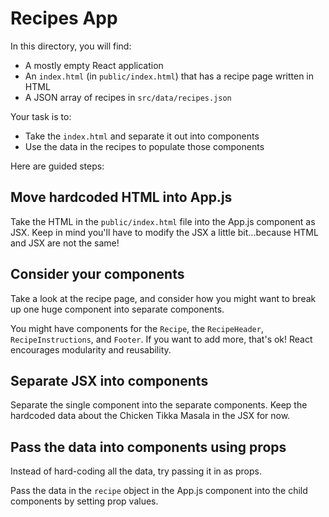 # Recipes App

In this directory, you will find:

- A mostly empty React application
- An `index.html` (in `public/index.html`) that has a recipe page written in HTML
- A JSON array of recipes in `src/data/recipes.json`

Your task is to:

- Take the `index.html` and separate it out into components
- Use the data in the recipes to populate those components

Here are guided steps:

## Move hardcoded HTML into App.js

Take the HTML in the `public/index.html` file into the App.js component as JSX. Keep in mind you'll have to modify the JSX a little bit...because HTML and JSX are not the same!

## Consider your components

Take a look at the recipe page, and consider how you might want to break up one huge component into separate components.

You might have components for the `Recipe`, the `RecipeHeader`, `RecipeInstructions`, and `Footer`. If you want to add more, that's ok! React encourages modularity and reusability.

## Separate JSX into components

Separate the single component into the separate components. Keep the hardcoded data about the Chicken Tikka Masala in the JSX for now.

## Pass the data into components using props

Instead of hard-coding all the data, try passing it in as props.

Pass the data in the `recipe` object in the App.js component into the child components by setting prop values.
